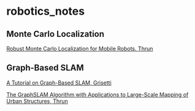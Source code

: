 # robotics_notes

## Monte Carlo Localization
[Robust Monte Carlo Localization for Mobile Robots. Thrun](http://robots.stanford.edu/papers/thrun.robust-mcl.pdf)

## Graph-Based SLAM

[A Tutorial on Graph-Based SLAM, Grisetti](http://www2.informatik.uni-freiburg.de/~stachnis/pdf/grisetti10titsmag.pdf)

[The GraphSLAM Algorithm with Applications to Large-Scale Mapping of Urban Structures, Thrun](http://www2.informatik.uni-freiburg.de/~stachnis/pdf/grisetti10titsmag.pdf)
